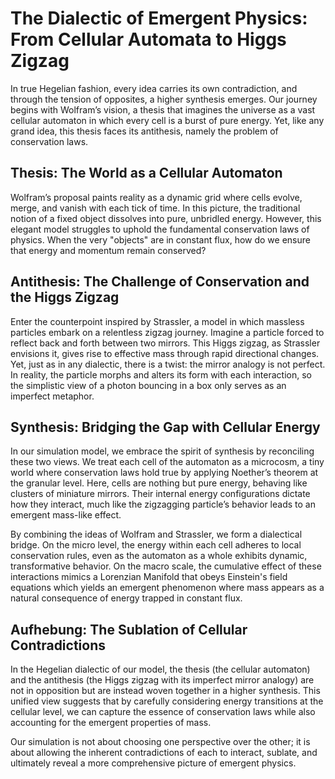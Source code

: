 # The Dialectic of Emergent Physics: From Cellular Automata to Higgs Zigzag
In true Hegelian fashion, every idea carries its own contradiction, and through the tension of opposites, a higher synthesis emerges. Our journey begins with Wolfram’s vision, a thesis that imagines the universe as a vast cellular automaton in which every cell is a burst of pure energy. Yet, like any grand idea, this thesis faces its antithesis, namely the problem of conservation laws.

## Thesis: The World as a Cellular Automaton
Wolfram’s proposal paints reality as a dynamic grid where cells evolve, merge, and vanish with each tick of time. In this picture, the traditional notion of a fixed object dissolves into pure, unbridled energy. However, this elegant model struggles to uphold the fundamental conservation laws of physics. When the very "objects" are in constant flux, how do we ensure that energy and momentum remain conserved?

## Antithesis: The Challenge of Conservation and the Higgs Zigzag
Enter the counterpoint inspired by Strassler, a model in which massless particles embark on a relentless zigzag journey. Imagine a particle forced to reflect back and forth between two mirrors. This Higgs zigzag, as Strassler envisions it, gives rise to effective mass through rapid directional changes. Yet, just as in any dialectic, there is a twist: the mirror analogy is not perfect. In reality, the particle morphs and alters its form with each interaction, so the simplistic view of a photon bouncing in a box only serves as an imperfect metaphor.

## Synthesis: Bridging the Gap with Cellular Energy
In our simulation model, we embrace the spirit of synthesis by reconciling these two views. We treat each cell of the automaton as a microcosm, a tiny world where conservation laws hold true by applying Noether’s theorem at the granular level. Here, cells are nothing but pure energy, behaving like clusters of miniature mirrors. Their internal energy configurations dictate how they interact, much like the zigzagging particle’s behavior leads to an emergent mass-like effect.

By combining the ideas of Wolfram and Strassler, we form a dialectical bridge. On the micro level, the energy within each cell adheres to local conservation rules, even as the automaton as a whole exhibits dynamic, transformative behavior. On the macro scale, the cumulative effect of these interactions mimics a Lorenzian Manifold that obeys Einstein's field equations which yields an emergent phenomenon where mass appears as a natural consequence of energy trapped in constant flux.

## Aufhebung: The Sublation of Cellular Contradictions
In the Hegelian dialectic of our model, the thesis (the cellular automaton) and the antithesis (the Higgs zigzag with its imperfect mirror analogy) are not in opposition but are instead woven together in a higher synthesis. This unified view suggests that by carefully considering energy transitions at the cellular level, we can capture the essence of conservation laws while also accounting for the emergent properties of mass.

Our simulation is not about choosing one perspective over the other; it is about allowing the inherent contradictions of each to interact, sublate, and ultimately reveal a more comprehensive picture of emergent physics.